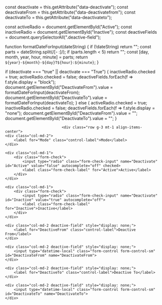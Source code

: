 const deactivate = this.getAttribute("data-deactivate");
const deactivateFrom = this.getAttribute("data-deactivatefrom");
const deactivateTo = this.getAttribute("data-deactivateto");

const activeRadio = document.getElementById("Active");
const inactiveRadio = document.getElementById("Inactive");
const deactiveFields = document.querySelectorAll(".deactive-field");

function formatDateForInput(dateString) {
    if (!dateString) return "";
    const parts = dateString.split(/[- :]/);
    if (parts.length < 5) return "";
    const [day, month, year, hour, minute] = parts;
    return `${year}-${month}-${day}T${hour}:${minute}`;
}

if (deactivate === "true" || deactivate === "True") {
    inactiveRadio.checked = true;
    activeRadio.checked = false;
    deactiveFields.forEach(f => f.style.display = "block");
    document.getElementById("DeactivateFrom").value = formatDateForInput(deactivateFrom);
    document.getElementById("DeactivateTo").value = formatDateForInput(deactivateTo);
} else {
    activeRadio.checked = true;
    inactiveRadio.checked = false;
    deactiveFields.forEach(f => f.style.display = "none");
    document.getElementById("DeactivateFrom").value = "";
    document.getElementById("DeactivateTo").value = "";
}

                              
                              
                              
                              <div class="row g-3 mt-1 align-items-center">
    <div class="col-md-2">
        <label for="Mode" class="control-label">Mode</label>
    </div>

    <div class="col-md-1">
        <div class="form-check">
            <input type="radio" class="form-check-input" name="Deactivate" id="Active" value="false" autocomplete="off" checked>
            <label class="form-check-label" for="Active">Active</label>
        </div>
    </div>

    <div class="col-md-1">
        <div class="form-check">
            <input type="radio" class="form-check-input" name="Deactivate" id="Inactive" value="true" autocomplete="off">
            <label class="form-check-label" for="Inactive">Inactive</label>
        </div>
    </div>

    <div class="col-md-2 deactive-field" style="display: none;">
        <label for="DeactiveFrom" class="control-label">Deactive From</label>
    </div>

    <div class="col-md-2 deactive-field" style="display: none;">
        <input type="datetime-local" class="form-control form-control-sm" id="DeactivateFrom" name="DeactivateFrom">
    </div>

    <div class="col-md-2 deactive-field" style="display: none;">
        <label for="DeactiveTo" class="control-label">Deactive To</label>
    </div>

    <div class="col-md-2 deactive-field" style="display: none;">
        <input type="datetime-local" class="form-control form-control-sm" id="DeactivateTo" name="DeactivateTo">
    </div>
</div>
